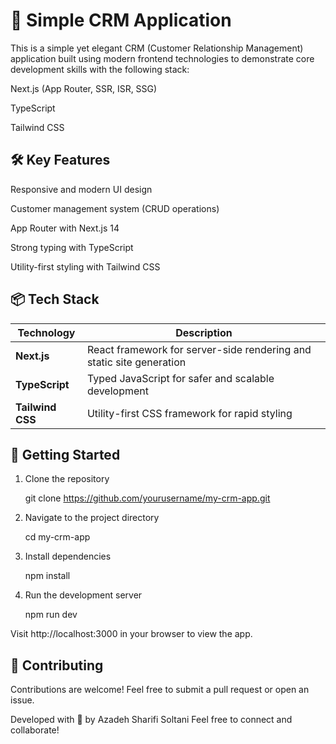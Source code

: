 # 🚀 Simple CRM Application

This is a simple yet elegant CRM (Customer Relationship Management) application built using modern frontend technologies to demonstrate core development skills with the following stack:

Next.js (App Router, SSR, ISR, SSG)

TypeScript

Tailwind CSS

## 🛠️ Key Features

Responsive and modern UI design

Customer management system (CRUD operations)

App Router with Next.js 14

Strong typing with TypeScript

Utility-first styling with Tailwind CSS

## 📦 Tech Stack

| Technology        | Description                                                          |
|-------------------|----------------------------------------------------------------------|
| **Next.js**       | React framework for server-side rendering and static site generation |
| **TypeScript**    | Typed JavaScript for safer and scalable development                  |
| **Tailwind CSS**  | Utility-first CSS framework for rapid styling                        |


## 🚀 Getting Started

1. Clone the repository

    git clone https://github.com/yourusername/my-crm-app.git

2. Navigate to the project directory

    cd my-crm-app

3. Install dependencies

    npm install

4. Run the development server

    npm run dev

Visit http://localhost:3000 in your browser to view the app.

## 🤝 Contributing

Contributions are welcome! Feel free to submit a pull request or open an issue.

Developed with 🌻 by Azadeh Sharifi Soltani Feel free to connect and collaborate!